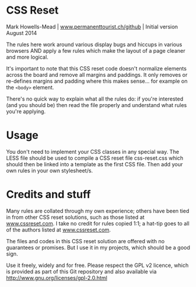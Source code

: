 CSS Reset
=========

Mark Howells-Mead | www.permanenttourist.ch/github | Initial version August 2014

The rules here work around various display bugs and hiccups in various browsers AND apply a few rules which make the layout of a page cleaner and more logical.

It's important to note that this CSS reset code doesn't normalize elements across the board and remove all margins and paddings. It only removes or re-defines margins and padding where this makes sense… for example on the ``<body>`` element.

There's no quick way to explain what all the rules do: if you're interested (and you should be) then read the file properly and understand what rules you're applying.

Usage
=====

You don't need to implement your CSS classes in any special way. The LESS file should be used to compile a CSS reset file css-reset.css which should then be linked into a template as the first CSS file. Then add your own rules in your own stylesheet/s.

Credits and stuff
=================

Many rules are collated through my own experience; others have been tied in from other CSS reset solutions, such as those listed at www.cssreset.com. I take no credit for rules copied 1:1; a hat-tip goes to all of the authors listed at www.cssreset.com.

The files and codes in this CSS reset solution are offered with no guarantees or promises. But I use it in my projects, which should be a good sign.

Use it freely, widely and for free. Please respect the GPL v2 licence, which is provided as part of this Git repository and also available via http://www.gnu.org/licenses/gpl-2.0.html